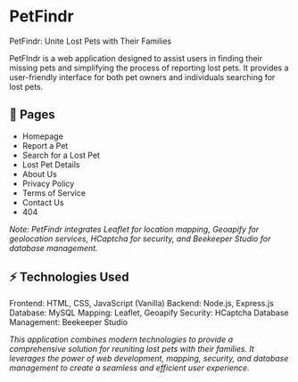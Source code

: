 # PetFindr

PetFindr: Unite Lost Pets with Their Families

PetFIndr is a web application designed to assist users in finding their missing pets and simplifying the process of reporting lost pets. It provides a user-friendly interface for both pet owners and individuals searching for lost pets.

## 🐾 Pages

- Homepage
- Report a Pet
- Search for a Lost Pet
- Lost Pet Details
- About Us
- Privacy Policy
- Terms of Service
- Contact Us
- 404

_Note: PetFindr integrates Leaflet for location mapping, Geoapify for geolocation services, HCaptcha for security, and Beekeeper Studio for database management._

## ⚡️ Technologies Used

Frontend: HTML, CSS, JavaScript (Vanilla)
Backend: Node.js, Express.js
Database: MySQL
Mapping: Leaflet, Geoapify
Security: HCaptcha
Database Management: Beekeeper Studio

_This application combines modern technologies to provide a comprehensive solution for reuniting lost pets with their families. It leverages the power of web development, mapping, security, and database management to create a seamless and efficient user experience._
